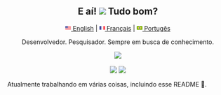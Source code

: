 <p align="center">
 <h2 align="center">E aí! <img src="https://raw.githubusercontent.com/MartinHeinz/MartinHeinz/master/wave.gif" width="21"> Tudo bom?</h2>
</p>
<p align="center">
  <a href="README.md"><img src="images/us-flag.png" height="13"> English</a> | 
  <a href="README_fr.md"><img src="images/fr-flag.png" height="13"> Français</a> |  
  <a href="README_pt.md"><img src="images/br-flag.png" height="13"> Portugês</a>
</p>

<p align="center">
Desenvolvedor. Pesquisador. Sempre em busca de conhecimento.
</p>


<p align="center">
<img height="137px" src="https://github-readme-streak-stats.herokuapp.com/?user=brunotacca&hide_border=true&theme=nightowl" />
</p>
<p align="center">
<img height="137px" src="https://github-readme-stats.vercel.app/api?username=brunotacca&hide_title=true&hide_border=true&show_icons=true&include_all_commits=true&count_private=true&line_height=21&theme=nightowl" /> <img height="137px" src="https://github-readme-stats.vercel.app/api/top-langs/?username=brunotacca&hide=html&hide_title=true&hide_border=true&layout=compact&langs_count=8&theme=nightowl" />
</p>

Atualmente trabalhando em várias coisas, incluindo esse README 🤔.